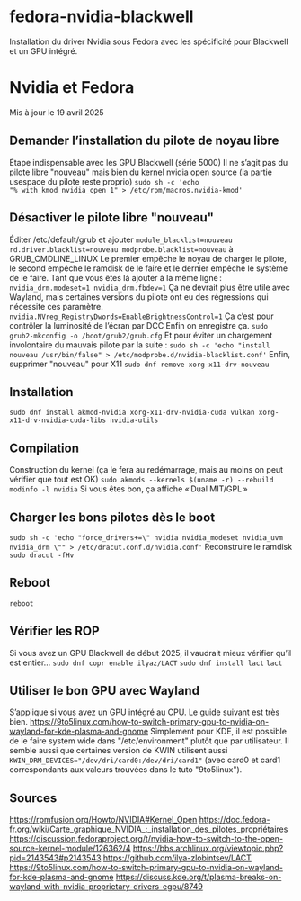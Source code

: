 # fedora-nvidia-blackwell
Installation du driver Nvidia sous Fedora avec les spécificité pour Blackwell et un GPU intégré.

# Nvidia et Fedora
Mis à jour le 19 avril 2025

## Demander l’installation du pilote de noyau libre
Étape indispensable avec les GPU Blackwell (série 5000)
Il ne s’agit pas du pilote libre "nouveau" mais bien du kernel nvidia open source (la partie usespace du pilote reste proprio)
`sudo sh -c 'echo "%_with_kmod_nvidia_open 1" > /etc/rpm/macros.nvidia-kmod'`

## Désactiver le pilote libre "nouveau"
Éditer /etc/default/grub et ajouter
`module_blacklist=nouveau rd.driver.blacklist=nouveau modprobe.blacklist=nouveau`
à GRUB_CMDLINE_LINUX
Le premier empêche le noyau de charger le pilote, le second empêche le ramdisk de le faire et le dernier empêche le système de le faire.
Tant que vous êtes là ajouter à la même ligne :
`nvidia_drm.modeset=1 nvidia_drm.fbdev=1`
Ça ne devrait plus être utile avec Wayland, mais certaines versions du pilote ont eu des régressions qui nécessite ces paramètre.
`nvidia.NVreg_RegistryDwords=EnableBrightnessControl=1`
Ça c’est pour contrôler la luminosité de l’écran par DCC
Enfin on enregistre ça.
`sudo grub2-mkconfig -o /boot/grub2/grub.cfg`
Et pour éviter un chargement involontaire du mauvais pilote par la suite :
`sudo sh -c 'echo "install nouveau /usr/bin/false" > /etc/modprobe.d/nvidia-blacklist.conf'`
Enfin, supprimer "nouveau" pour X11
`sudo dnf remove xorg-x11-drv-nouveau`

## Installation
`sudo dnf install akmod-nvidia xorg-x11-drv-nvidia-cuda vulkan xorg-x11-drv-nvidia-cuda-libs nvidia-utils`

## Compilation
Construction du kernel (ça le fera au redémarrage, mais au moins on peut vérifier que tout est OK)
`sudo akmods --kernels $(uname -r) --rebuild`
`modinfo -l nvidia`
Si vous êtes bon, ça affiche « Dual MIT/GPL »

## Charger les bons pilotes dès le boot
`sudo sh -c 'echo "force_drivers+=\" nvidia nvidia_modeset nvidia_uvm nvidia_drm \"" > /etc/dracut.conf.d/nvidia.conf'`
Reconstruire le ramdisk
`sudo dracut -fHv`

## Reboot
`reboot`

## Vérifier les ROP
Si vous avez un GPU Blackwell de début 2025, il vaudrait mieux vérifier qu’il est entier…
`sudo dnf copr enable ilyaz/LACT`
`sudo dnf install lact`
`lact`

## Utiliser le bon GPU avec Wayland
S’applique si vous avez un GPU intégré au CPU.
Le guide suivant est très bien.
https://9to5linux.com/how-to-switch-primary-gpu-to-nvidia-on-wayland-for-kde-plasma-and-gnome
Simplement pour KDE, il est possible de le faire system wide dans "/etc/environment" plutôt que par utilisateur.
Il semble aussi que certaines version de KWIN utilisent aussi
`KWIN_DRM_DEVICES="/dev/dri/card0:/dev/dri/card1"` (avec card0 et card1 correspondants aux valeurs trouvées dans le tuto "9to5linux").


## Sources
https://rpmfusion.org/Howto/NVIDIA#Kernel_Open
https://doc.fedora-fr.org/wiki/Carte_graphique_NVIDIA_:_installation_des_pilotes_propriétaires
https://discussion.fedoraproject.org/t/nvidia-how-to-switch-to-the-open-source-kernel-module/126362/4
https://bbs.archlinux.org/viewtopic.php?pid=2143543#p2143543
https://github.com/ilya-zlobintsev/LACT
https://9to5linux.com/how-to-switch-primary-gpu-to-nvidia-on-wayland-for-kde-plasma-and-gnome
https://discuss.kde.org/t/plasma-breaks-on-wayland-with-nvidia-proprietary-drivers-egpu/8749
